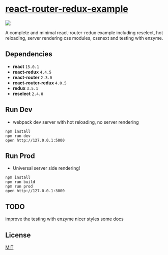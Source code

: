 # [react-router-redux-example](https://github.com/StevenIseki/react-router-redux-example)

![](https://raw.githubusercontent.com/StevenIseki/react-router-redux-example/master/public/screenshot.png)

A complete and minimal react-router-redux example including reselect, hot reloading, server rendering css modules, cssnext and testing with enzyme.

## Dependencies

* **react** `15.0.1`
* **react-redux** `4.4.5`
* **react-router** `2.3.0`
* **react-router-redux** `4.0.5`
* **redux** `3.5.1`
* **reselect** `2.4.0`

## Run Dev

* webpack dev server with hot reloading, no server rendering

```
npm install
npm run dev
open http://127.0.0.1:5000
```

## Run Prod

* Universal server side rendering!

```
npm install
npm run build
npm run prod
open http://127.0.0.1:3000
```

## TODO

improve the testing with enzyme
nicer styles
some docs

## License

[MIT](http://isekivacenz.mit-license.org/)
